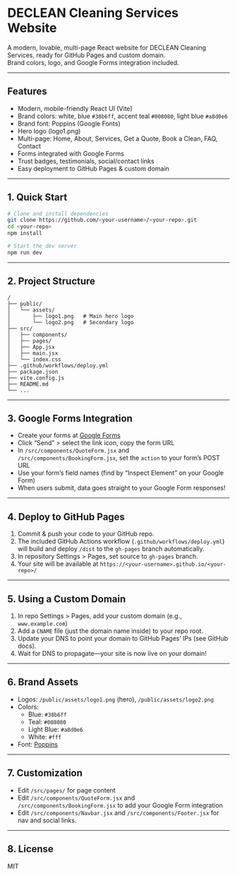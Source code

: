 # DECLEAN Cleaning Services Website

A modern, lovable, multi-page React website for DECLEAN Cleaning Services, ready for GitHub Pages and custom domain.  
Brand colors, logo, and Google Forms integration included.

---

## Features

- Modern, mobile-friendly React UI (Vite)
- Brand colors: white, blue `#38b6ff`, accent teal `#008080`, light blue `#a8d0e6`
- Brand font: Poppins (Google Fonts)
- Hero logo (logo1.png)
- Multi-page: Home, About, Services, Get a Quote, Book a Clean, FAQ, Contact
- Forms integrated with Google Forms
- Trust badges, testimonials, social/contact links
- Easy deployment to GitHub Pages & custom domain

---

## 1. Quick Start

```sh
# Clone and install dependencies
git clone https://github.com/<your-username>/<your-repo>.git
cd <your-repo>
npm install

# Start the dev server
npm run dev
```

---

## 2. Project Structure

```
/
├── public/
│   └── assets/
│       ├── logo1.png   # Main hero logo
│       └── logo2.png   # Secondary logo
├── src/
│   ├── components/
│   ├── pages/
│   ├── App.jsx
│   ├── main.jsx
│   └── index.css
├── .github/workflows/deploy.yml
├── package.json
├── vite.config.js
├── README.md
└── ...
```

---

## 3. Google Forms Integration

- Create your forms at [Google Forms](https://forms.google.com)
- Click “Send” > select the link icon, copy the form URL  
- In `/src/components/QuoteForm.jsx` and `/src/components/BookingForm.jsx`, set the `action` to your form’s POST URL
- Use your form’s field names (find by “Inspect Element” on your Google Form)
- When users submit, data goes straight to your Google Form responses!

---

## 4. Deploy to GitHub Pages

1. Commit & push your code to your GitHub repo.
2. The included GitHub Actions workflow (`.github/workflows/deploy.yml`) will build and deploy `/dist` to the `gh-pages` branch automatically.
3. In repository Settings > Pages, set source to `gh-pages` branch.
4. Your site will be available at `https://<your-username>.github.io/<your-repo>/`

---

## 5. Using a Custom Domain

1. In repo Settings > Pages, add your custom domain (e.g., `www.example.com`)
2. Add a `CNAME` file (just the domain name inside) to your repo root.
3. Update your DNS to point your domain to GitHub Pages’ IPs (see GitHub docs).
4. Wait for DNS to propagate—your site is now live on your domain!

---

## 6. Brand Assets

- Logos: `/public/assets/logo1.png` (hero), `/public/assets/logo2.png`
- Colors:  
  - Blue: `#38b6ff`
  - Teal: `#008080`
  - Light Blue: `#a8d0e6`
  - White: `#fff`
- Font: [Poppins](https://fonts.google.com/specimen/Poppins)

---

## 7. Customization

- Edit `/src/pages/` for page content
- Edit `/src/components/QuoteForm.jsx` and `/src/components/BookingForm.jsx` to add your Google Form integration
- Edit `/src/components/Navbar.jsx` and `/src/components/Footer.jsx` for nav and social links.

---

## 8. License

MIT